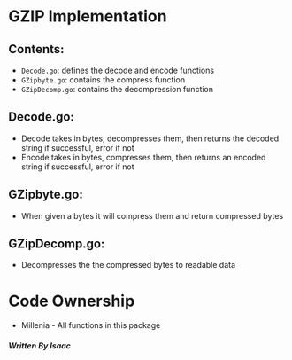 # GZIP Implementation

## Contents: 
- `Decode.go`: defines the decode and encode functions 
- `GZipbyte.go`: contains the compress function 
- `GZipDecomp.go`: contains the decompression function

## Decode.go:
- Decode takes in bytes, decompresses them, then returns the decoded string if successful, error if not
- Encode takes in bytes, compresses them, then returns an encoded string if successful, error if not 

## GZipbyte.go: 
- When given a bytes it will compress them and return compressed bytes

## GZipDecomp.go:
- Decompresses the the compressed bytes to readable data

# Code Ownership
- Millenia - All functions in this package

##### Written By Isaac